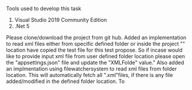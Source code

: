 ﻿Tools used to develop this task

1. Visual Studio 2019 Community Edition 
2. .Net 5


Please clone/download the project from git hub.
Added an implementation to read xml files either from specific defined folder or inside the project "" location have copied the test file
for this test propose. So if incase would like to provide input xml file from user defined folder location please open the "appsettings.json" file and update the "XMLFolde" value."
Also added an implmentation using filewatchersystem to read xml files from folder location. This will automatically fetch all ".xml"files, if there is any file added/modified in the defined folder location.
To 